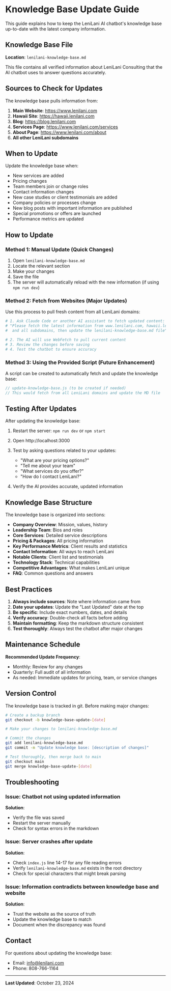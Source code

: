 # Knowledge Base Update Guide

This guide explains how to keep the LeniLani AI chatbot's knowledge base up-to-date with the latest company information.

## Knowledge Base File

**Location**: `lenilani-knowledge-base.md`

This file contains all verified information about LeniLani Consulting that the AI chatbot uses to answer questions accurately.

## Sources to Check for Updates

The knowledge base pulls information from:

1. **Main Website**: https://www.lenilani.com
2. **Hawaii Site**: https://hawaii.lenilani.com
3. **Blog**: https://blog.lenilani.com
4. **Services Page**: https://www.lenilani.com/services
5. **About Page**: https://www.lenilani.com/about
6. **All other LeniLani subdomains**

## When to Update

Update the knowledge base when:

- New services are added
- Pricing changes
- Team members join or change roles
- Contact information changes
- New case studies or client testimonials are added
- Company policies or processes change
- New blog posts with important information are published
- Special promotions or offers are launched
- Performance metrics are updated

## How to Update

### Method 1: Manual Update (Quick Changes)

1. Open `lenilani-knowledge-base.md`
2. Locate the relevant section
3. Make your changes
4. Save the file
5. The server will automatically reload with the new information (if using `npm run dev`)

### Method 2: Fetch from Websites (Major Updates)

Use this process to pull fresh content from all LeniLani domains:

```bash
# 1. Ask Claude Code or another AI assistant to fetch updated content:
# "Please fetch the latest information from www.lenilani.com, hawaii.lenilani.com,
#  and all subdomains, then update the lenilani-knowledge-base.md file"

# 2. The AI will use WebFetch to pull current content
# 3. Review the changes before saving
# 4. Test the chatbot to ensure accuracy
```

### Method 3: Using the Provided Script (Future Enhancement)

A script can be created to automatically fetch and update the knowledge base:

```javascript
// update-knowledge-base.js (to be created if needed)
// This would fetch from all LeniLani domains and update the MD file
```

## Testing After Updates

After updating the knowledge base:

1. Restart the server: `npm run dev` or `npm start`
2. Open http://localhost:3000
3. Test by asking questions related to your updates:
   - "What are your pricing options?"
   - "Tell me about your team"
   - "What services do you offer?"
   - "How do I contact LeniLani?"

4. Verify the AI provides accurate, updated information

## Knowledge Base Structure

The knowledge base is organized into sections:

- **Company Overview**: Mission, values, history
- **Leadership Team**: Bios and roles
- **Core Services**: Detailed service descriptions
- **Pricing & Packages**: All pricing information
- **Key Performance Metrics**: Client results and statistics
- **Contact Information**: All ways to reach LeniLani
- **Notable Clients**: Client list and testimonials
- **Technology Stack**: Technical capabilities
- **Competitive Advantages**: What makes LeniLani unique
- **FAQ**: Common questions and answers

## Best Practices

1. **Always include sources**: Note where information came from
2. **Date your updates**: Update the "Last Updated" date at the top
3. **Be specific**: Include exact numbers, dates, and details
4. **Verify accuracy**: Double-check all facts before adding
5. **Maintain formatting**: Keep the markdown structure consistent
6. **Test thoroughly**: Always test the chatbot after major changes

## Maintenance Schedule

**Recommended Update Frequency**:
- Monthly: Review for any changes
- Quarterly: Full audit of all information
- As needed: Immediate updates for pricing, team, or service changes

## Version Control

The knowledge base is tracked in git. Before making major changes:

```bash
# Create a backup branch
git checkout -b knowledge-base-update-[date]

# Make your changes to lenilani-knowledge-base.md

# Commit the changes
git add lenilani-knowledge-base.md
git commit -m "Update knowledge base: [description of changes]"

# Test thoroughly, then merge back to main
git checkout main
git merge knowledge-base-update-[date]
```

## Troubleshooting

### Issue: Chatbot not using updated information
**Solution**:
- Verify the file was saved
- Restart the server manually
- Check for syntax errors in the markdown

### Issue: Server crashes after update
**Solution**:
- Check `index.js` line 14-17 for any file reading errors
- Verify `lenilani-knowledge-base.md` exists in the root directory
- Check for special characters that might break parsing

### Issue: Information contradicts between knowledge base and website
**Solution**:
- Trust the website as the source of truth
- Update the knowledge base to match
- Document when the discrepancy was found

## Contact

For questions about updating the knowledge base:
- Email: info@lenilani.com
- Phone: 808-766-1164

---

**Last Updated**: October 23, 2024
